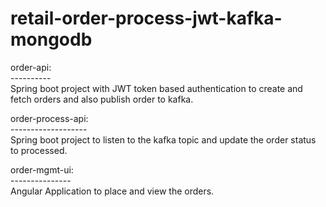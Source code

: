 # retail-order-process-jwt-kafka-mongodb

order-api: <br/>
----------<br/>
 Spring boot project with JWT token based authentication to create and fetch orders and also publish order to kafka.
 
order-process-api:<br/>
-------------------<br/>
 Spring boot project to listen to the kafka topic and update the order status to processed.
 
order-mgmt-ui:<br/>
---------------<br/>
 Angular Application to place and view the orders.
